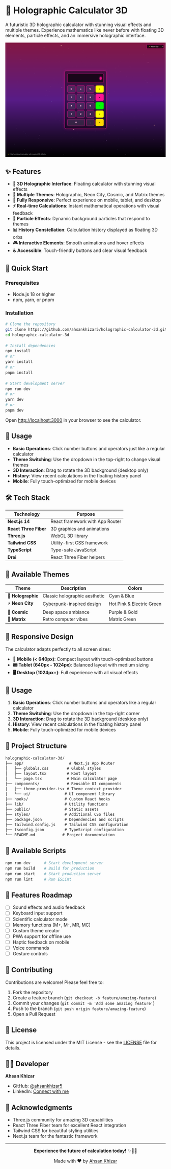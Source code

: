 # 🌟 Holographic Calculator 3D

A futuristic 3D holographic calculator with stunning visual effects and multiple themes. Experience mathematics like never before with floating 3D elements, particle effects, and an immersive holographic interface.

![Calculator Preview](./public/preview.png)

## ✨ Features

- **🔮 3D Holographic Interface**: Floating calculator with stunning visual effects
- **🎨 Multiple Themes**: Holographic, Neon City, Cosmic, and Matrix themes
- **📱 Fully Responsive**: Perfect experience on mobile, tablet, and desktop
- **⚡ Real-time Calculations**: Instant mathematical operations with visual feedback
- **🌌 Particle Effects**: Dynamic background particles that respond to themes
- **📊 History Constellation**: Calculation history displayed as floating 3D orbs
- **🎮 Interactive Elements**: Smooth animations and hover effects
- **♿ Accessible**: Touch-friendly buttons and clear visual feedback

## 🚀 Quick Start

### Prerequisites

- Node.js 18 or higher
- npm, yarn, or pnpm

### Installation

```bash
# Clone the repository
git clone https://github.com/ahsankhizar5/holographic-calculator-3d.git
cd holographic-calculator-3d

# Install dependencies
npm install
# or
yarn install
# or
pnpm install

# Start development server
npm run dev
# or
yarn dev
# or
pnpm dev
```

Open [http://localhost:3000](http://localhost:3000) in your browser to see the calculator.

## 🎯 Usage

- **Basic Operations**: Click number buttons and operators just like a regular calculator
- **Theme Switching**: Use the dropdown in the top-right to change visual themes
- **3D Interaction**: Drag to rotate the 3D background (desktop only)
- **History**: View recent calculations in the floating history panel
- **Mobile**: Fully touch-optimized for mobile devices

## 🛠️ Tech Stack

| Technology | Purpose |
|------------|---------|
| **Next.js 14** | React framework with App Router |
| **React Three Fiber** | 3D graphics and animations |
| **Three.js** | WebGL 3D library |
| **Tailwind CSS** | Utility-first CSS framework |
| **TypeScript** | Type-safe JavaScript |
| **Drei** | React Three Fiber helpers |

## 🎨 Available Themes

| Theme | Description | Colors |
|-------|-------------|--------|
| 🌟 **Holographic** | Classic holographic aesthetic | Cyan & Blue |
| ⚡ **Neon City** | Cyberpunk-inspired design | Hot Pink & Electric Green |
| 🌌 **Cosmic** | Deep space ambiance | Purple & Gold |
| 💚 **Matrix** | Retro computer vibes | Matrix Green |

## 📱 Responsive Design

The calculator adapts perfectly to all screen sizes:

- **📱 Mobile (< 640px)**: Compact layout with touch-optimized buttons
- **📟 Tablet (640px - 1024px)**: Balanced layout with medium sizing  
- **🖥️ Desktop (1024px+)**: Full experience with all visual effects

## 🎯 Usage

1. **Basic Operations**: Click number buttons and operators like a regular calculator
2. **Theme Switching**: Use the dropdown in the top-right corner
3. **3D Interaction**: Drag to rotate the 3D background (desktop only)
4. **History**: View recent calculations in the floating history panel
5. **Mobile**: Fully touch-optimized for mobile devices

## 📁 Project Structure

```
holographic-calculator-3d/
├── app/                    # Next.js App Router
│   ├── globals.css        # Global styles
│   ├── layout.tsx         # Root layout
│   └── page.tsx           # Main calculator page
├── components/            # Reusable UI components
│   ├── theme-provider.tsx # Theme context provider
│   └── ui/               # UI component library
├── hooks/                # Custom React hooks
├── lib/                  # Utility functions
├── public/               # Static assets
├── styles/               # Additional CSS files
├── package.json          # Dependencies and scripts
├── tailwind.config.js    # Tailwind CSS configuration
├── tsconfig.json         # TypeScript configuration
└── README.md            # Project documentation
```

## 🚀 Available Scripts

```bash
npm run dev      # Start development server
npm run build    # Build for production
npm run start    # Start production server
npm run lint     # Run ESLint
```

## 🌟 Features Roadmap

- [ ] Sound effects and audio feedback
- [ ] Keyboard input support
- [ ] Scientific calculator mode
- [ ] Memory functions (M+, M-, MR, MC)
- [ ] Custom theme creator
- [ ] PWA support for offline use
- [ ] Haptic feedback on mobile
- [ ] Voice commands
- [ ] Gesture controls

## 🤝 Contributing

Contributions are welcome! Please feel free to:

1. Fork the repository
2. Create a feature branch (`git checkout -b feature/amazing-feature`)
3. Commit your changes (`git commit -m 'Add some amazing feature'`)
4. Push to the branch (`git push origin feature/amazing-feature`)
5. Open a Pull Request

## 📄 License

This project is licensed under the MIT License - see the [LICENSE](LICENSE) file for details.

## 👨‍💻 Developer

**Ahsan Khizar**
- GitHub: [@ahsankhizar5](https://github.com/ahsankhizar5)
- LinkedIn: [Connect with me](https://linkedin.com/in/ahsankhizar)

## 🙏 Acknowledgments

- Three.js community for amazing 3D capabilities
- React Three Fiber team for excellent React integration
- Tailwind CSS for beautiful styling utilities
- Next.js team for the fantastic framework

---

<div align="center">

**Experience the future of calculation today!** ✨🧮🚀

Made with ❤️ by [Ahsan Khizar](https://github.com/ahsankhizar5)

</div>
